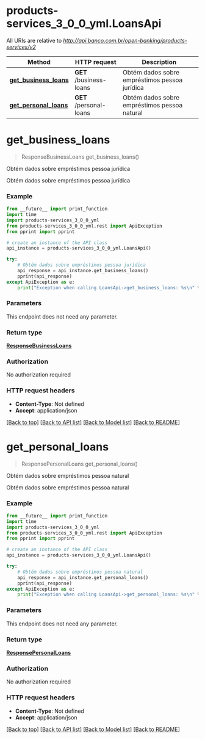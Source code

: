 # products-services_3_0_0_yml.LoansApi

All URIs are relative to *http://api.banco.com.br/open-banking/products-services/v2*

Method | HTTP request | Description
------------- | ------------- | -------------
[**get_business_loans**](LoansApi.md#get_business_loans) | **GET** /business-loans | Obtém dados sobre empréstimos pessoa jurídica
[**get_personal_loans**](LoansApi.md#get_personal_loans) | **GET** /personal-loans | Obtém dados sobre empréstimos pessoa natural

# **get_business_loans**
> ResponseBusinessLoans get_business_loans()

Obtém dados sobre empréstimos pessoa jurídica

Obtém dados sobre empréstimos pessoa jurídica

### Example
```python
from __future__ import print_function
import time
import products-services_3_0_0_yml
from products-services_3_0_0_yml.rest import ApiException
from pprint import pprint

# create an instance of the API class
api_instance = products-services_3_0_0_yml.LoansApi()

try:
    # Obtém dados sobre empréstimos pessoa jurídica
    api_response = api_instance.get_business_loans()
    pprint(api_response)
except ApiException as e:
    print("Exception when calling LoansApi->get_business_loans: %s\n" % e)
```

### Parameters
This endpoint does not need any parameter.

### Return type

[**ResponseBusinessLoans**](ResponseBusinessLoans.md)

### Authorization

No authorization required

### HTTP request headers

 - **Content-Type**: Not defined
 - **Accept**: application/json

[[Back to top]](#) [[Back to API list]](../README.md#documentation-for-api-endpoints) [[Back to Model list]](../README.md#documentation-for-models) [[Back to README]](../README.md)

# **get_personal_loans**
> ResponsePersonalLoans get_personal_loans()

Obtém dados sobre empréstimos pessoa natural

Obtém dados sobre empréstimos pessoa natural

### Example
```python
from __future__ import print_function
import time
import products-services_3_0_0_yml
from products-services_3_0_0_yml.rest import ApiException
from pprint import pprint

# create an instance of the API class
api_instance = products-services_3_0_0_yml.LoansApi()

try:
    # Obtém dados sobre empréstimos pessoa natural
    api_response = api_instance.get_personal_loans()
    pprint(api_response)
except ApiException as e:
    print("Exception when calling LoansApi->get_personal_loans: %s\n" % e)
```

### Parameters
This endpoint does not need any parameter.

### Return type

[**ResponsePersonalLoans**](ResponsePersonalLoans.md)

### Authorization

No authorization required

### HTTP request headers

 - **Content-Type**: Not defined
 - **Accept**: application/json

[[Back to top]](#) [[Back to API list]](../README.md#documentation-for-api-endpoints) [[Back to Model list]](../README.md#documentation-for-models) [[Back to README]](../README.md)

